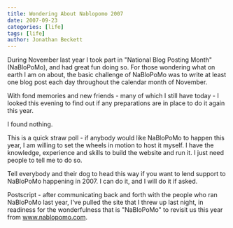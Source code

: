 ```yaml
---
title: Wondering About Nablopomo 2007
date: 2007-09-23
categories: [life]
tags: [life]
author: Jonathan Beckett
---
```


During November last year I took part in "National Blog Posting Month" (NaBloPoMo), and had great fun doing so. For those wondering what on earth I am on about, the basic challenge of NaBloPoMo was to write at least one blog post each day throughout the calendar month of November.

With fond memories and new friends - many of which I still have today - I looked this evening to find out if any preparations are in place to do it again this year.

I found nothing.

This is a quick straw poll - if anybody would like NaBloPoMo to happen this year, I am willing to set the wheels in motion to host it myself. I have the knowledge, experience and skills to build the website and run it. I just need people to tell me to do so.

Tell everybody and their dog to head this way if you want to lend support to NaBloPoMo happening in 2007. I can do it, and I will do it if asked.

Postscript - after communicating back and forth with the people who ran NaBloPoMo last year, I've pulled the site that I threw up last night, in readiness for the wonderfulness that is "NaBloPoMo" to revisit us this year from www.nablopomo.com.